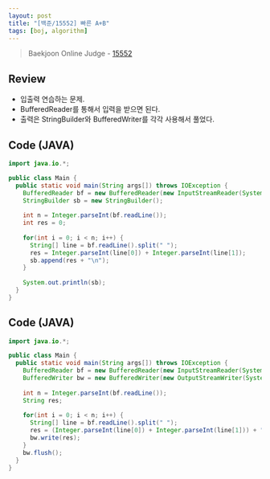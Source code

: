 ```yaml
---
layout: post
title: "[백준/15552] 빠른 A+B"
tags: [boj, algorithm]
---
```

> Baekjoon Online Judge - [15552](https://www.acmicpc.net/problem/15552)

## Review
* 입출력 연습하는 문제.
* BufferedReader를 통해서 입력을 받으면 된다.
* 출력은 StringBuilder와 BufferedWriter를 각각 사용해서 풀었다.


## Code (JAVA)
```java
import java.io.*;

public class Main {
  public static void main(String args[]) throws IOException {
    BufferedReader bf = new BufferedReader(new InputStreamReader(System.in));
    StringBuilder sb = new StringBuilder();
    
    int n = Integer.parseInt(bf.readLine());
    int res = 0;
    
    for(int i = 0; i < n; i++) {
      String[] line = bf.readLine().split(" ");
      res = Integer.parseInt(line[0]) + Integer.parseInt(line[1]);
      sb.append(res + "\n");
    }
    
    System.out.println(sb);
  }
}
```

## Code (JAVA)
```java
import java.io.*;

public class Main {
  public static void main(String args[]) throws IOException {
    BufferedReader bf = new BufferedReader(new InputStreamReader(System.in));
    BufferedWriter bw = new BufferedWriter(new OutputStreamWriter(System.out));
    
    int n = Integer.parseInt(bf.readLine());
    String res;
    
    for(int i = 0; i < n; i++) {
      String[] line = bf.readLine().split(" ");
      res = (Integer.parseInt(line[0]) + Integer.parseInt(line[1])) + "\n";
      bw.write(res);
    }
    bw.flush();
  }
}
```